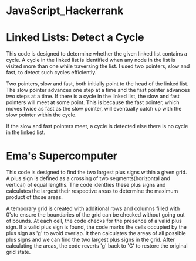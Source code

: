 # JavaScript_Hackerrank


# Linked Lists: Detect a Cycle
This code is designed to determine whether the given linked list contains a cycle. A cycle in the linked list is identified when any node in the list is visited more than one while traversing the list. I used two pointers, slow and fast, to detect such cycles efficiently. 

Two pointers, slow and fast, both initially point to the head of the linked list. The slow pointer advances one step at a time and the fast pointer advances two steps at a time. If there is a cycle in the linked list, the slow and fast pointers will meet at some point. This is because the fast pointer, which moves twice as fast as the slow pointer, will eventually catch up with the slow pointer within the cycle. 

If the slow and fast pointers meet, a cycle is detected else there is no cycle in the linked list. 


# Ema's Supercomputer
This code is designed to find the two largest plus signs within a given grid. A plus sign is defined as a crossing of two segments(horizontal and vertical) of equal lengths. The code identfies these plus signs and calculates the largest their respective areas to determine the maximum product of those areas. 

A temporary grid is created with additional rows and columns filled with 0'sto ensure the boundaries of the grid can be checked without going out of bounds. At each cell, the code checks for the presence of a valid plus sign. If a valid plus sign is found, the code marks the cells occupied by the plus sign as 'g' to avoid overlap. It then calculates the areas of all possible plus signs and we can find the two largest plus signs in the grid. After calculating the areas, the code reverts 'g' back to 'G' to restore the original grid state. 
